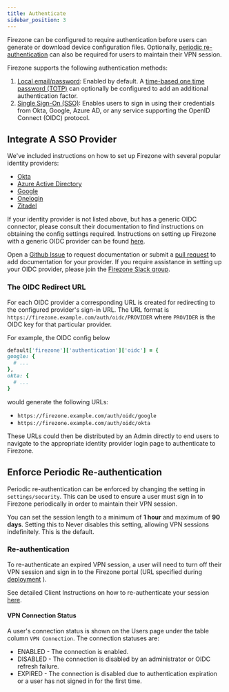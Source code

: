```yaml
---
title: Authenticate
sidebar_position: 3
---
```


Firezone can be configured to require authentication before users can generate
or download device configuration files. Optionally,
[periodic re-authentication](#enforce-periodic-re-authentication)
can also be required for users to maintain their VPN session.

Firezone supports the following authentication methods:

1. [Local email/password](../authenticate/local-auth): Enabled by default. A [time-based
one time password (TOTP)](../authenticate/multi-factor)
can optionally be configured to add an additional authentication factor.
1. [Single Sign-On (SSO)](#integrate-a-sso-provider): Enables users to sign
in using their credentials from Okta, Google, Azure AD, or any service supporting
the OpenID Connect (OIDC) protocol.

## Integrate A SSO Provider

We've included instructions on how to set up Firezone with several popular
identity providers:

* [Okta](../authenticate/okta)
* [Azure Active Directory](../authenticate/azuread)
* [Google](../authenticate/google)
* [Onelogin](../authenticate/onelogin)
* [Zitadel](../authenticate/zitadel)

If your identity provider is not listed above, but has a generic OIDC
connector, please consult their documentation to find instructions on obtaining
the config settings required. Instructions on setting up Firezone with a generic
OIDC provider can be found [here](../authenticate/generic-oidc).

Open a [Github Issue](https://github.com/firezone/firezone/issues)
to request documentation
or submit a [pull request](https://github.com/firezone/firezone/tree/master/docs/docs/authenticate/index.md)
to add documentation for your provider.
If you require assistance in setting up your OIDC provider, please
join the [Firezone Slack group](https://www.firezone.dev/slack).

### The OIDC Redirect URL

For each OIDC provider a corresponding URL is created for redirecting to
the configured provider's sign-in URL. The URL format is `https://firezone.example.com/auth/oidc/PROVIDER`
where `PROVIDER` is the OIDC key for that particular provider.

For example, the OIDC config below

```ruby
default['firezone']['authentication']['oidc'] = {
google: {
  # ...
},
okta: {
  # ...
}
```

would generate the following URLs:

* `https://firezone.example.com/auth/oidc/google`
* `https://firezone.example.com/auth/oidc/okta`

These URLs could then be distributed by an Admin directly to end users to navigate
to the appropriate identity provider login page to authenticate to Firezone.

## Enforce Periodic Re-authentication

Periodic re-authentication can be enforced by changing the setting in
`settings/security`. This can be used to ensure a user must sign in to Firezone
periodically in order to maintain their VPN session.

You can set the session length to a minimum of **1 hour** and maximum of **90 days**.
Setting this to Never disables this setting, allowing VPN sessions indefinitely.
This is the default.

### Re-authentication

To re-authenticate an expired VPN session, a user will need to turn off their
VPN session and sign in to the Firezone portal (URL specified during
[deployment](../deploy/prerequisites)
).

See detailed Client Instructions on how to re-authenticate your session
[here](../user-guides/client-instructions).

#### VPN Connection Status

A user's connection status is shown on the Users page under the table column
`VPN Connection`. The connection statuses are:

* ENABLED - The connection is enabled.
* DISABLED - The connection is disabled by an administrator or OIDC refresh failure.
* EXPIRED - The connection is disabled due to authentication expiration or a user
has not signed in for the first time.

